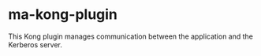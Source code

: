 # ma-kong-plugin

This Kong plugin manages communication between the application and the Kerberos server.
